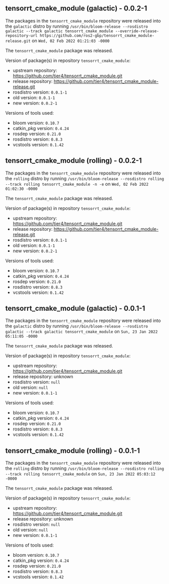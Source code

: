 ## tensorrt_cmake_module (galactic) - 0.0.2-1

The packages in the `tensorrt_cmake_module` repository were released into the `galactic` distro by running `/usr/bin/bloom-release --rosdistro galactic --track galactic tensorrt_cmake_module --override-release-repository-url https://github.com/ros2-gbp/tensorrt_cmake_module-release.git` on `Wed, 02 Feb 2022 01:21:03 -0000`

The `tensorrt_cmake_module` package was released.

Version of package(s) in repository `tensorrt_cmake_module`:

- upstream repository: https://github.com/tier4/tensorrt_cmake_module.git
- release repository: https://github.com/tier4/tensorrt_cmake_module-release.git
- rosdistro version: `0.0.1-1`
- old version: `0.0.1-1`
- new version: `0.0.2-1`

Versions of tools used:

- bloom version: `0.10.7`
- catkin_pkg version: `0.4.24`
- rosdep version: `0.21.0`
- rosdistro version: `0.8.3`
- vcstools version: `0.1.42`


## tensorrt_cmake_module (rolling) - 0.0.2-1

The packages in the `tensorrt_cmake_module` repository were released into the `rolling` distro by running `/usr/bin/bloom-release --rosdistro rolling --track rolling tensorrt_cmake_module -n -e` on `Wed, 02 Feb 2022 01:02:30 -0000`

The `tensorrt_cmake_module` package was released.

Version of package(s) in repository `tensorrt_cmake_module`:

- upstream repository: https://github.com/tier4/tensorrt_cmake_module.git
- release repository: https://github.com/tier4/tensorrt_cmake_module-release.git
- rosdistro version: `0.0.1-1`
- old version: `0.0.1-1`
- new version: `0.0.2-1`

Versions of tools used:

- bloom version: `0.10.7`
- catkin_pkg version: `0.4.24`
- rosdep version: `0.21.0`
- rosdistro version: `0.8.3`
- vcstools version: `0.1.42`


## tensorrt_cmake_module (galactic) - 0.0.1-1

The packages in the `tensorrt_cmake_module` repository were released into the `galactic` distro by running `/usr/bin/bloom-release --rosdistro galactic --track galactic tensorrt_cmake_module` on `Sun, 23 Jan 2022 05:11:05 -0000`

The `tensorrt_cmake_module` package was released.

Version of package(s) in repository `tensorrt_cmake_module`:

- upstream repository: https://github.com/tier4/tensorrt_cmake_module.git
- release repository: unknown
- rosdistro version: `null`
- old version: `null`
- new version: `0.0.1-1`

Versions of tools used:

- bloom version: `0.10.7`
- catkin_pkg version: `0.4.24`
- rosdep version: `0.21.0`
- rosdistro version: `0.8.3`
- vcstools version: `0.1.42`


## tensorrt_cmake_module (rolling) - 0.0.1-1

The packages in the `tensorrt_cmake_module` repository were released into the `rolling` distro by running `/usr/bin/bloom-release --rosdistro rolling --track rolling tensorrt_cmake_module` on `Sun, 23 Jan 2022 05:03:12 -0000`

The `tensorrt_cmake_module` package was released.

Version of package(s) in repository `tensorrt_cmake_module`:

- upstream repository: https://github.com/tier4/tensorrt_cmake_module.git
- release repository: unknown
- rosdistro version: `null`
- old version: `null`
- new version: `0.0.1-1`

Versions of tools used:

- bloom version: `0.10.7`
- catkin_pkg version: `0.4.24`
- rosdep version: `0.21.0`
- rosdistro version: `0.8.3`
- vcstools version: `0.1.42`


